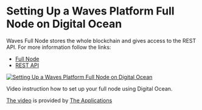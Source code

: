 # Setting Up a Waves Platform Full Node on Digital Ocean

Waves Full Node stores the whole blockchain and gives access to the REST API.
For more information follow the links:
 * [Full Node](../waves-node/what-is-a-full-node)
 * [REST API](/)


[![Setting Up a Waves Platform Full Node on Digital Ocean](http://img.youtube.com/vi/CDmMeZlzKbk/0.jpg)](http://www.youtube.com/watch?v=CDmMeZlzKbk "Setting Up a Waves Platform Full Node on Digital Ocean")

Video instruction how to set up your full node using Digital Ocean.

[The video](http://www.youtube.com/watch?v=CDmMeZlzKbk) is provided by [The Applications](https://github.com/theapplicationist)
